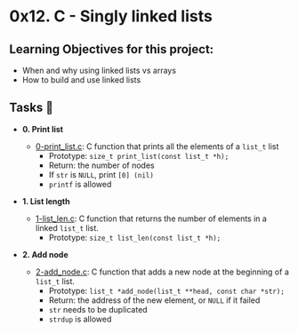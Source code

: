 # 0x12. C - Singly linked lists

## Learning Objectives for this project:
- When and why using linked lists vs arrays
- How to build and use linked lists

## Tasks :page_with_curl:
- **0. Print list**
	- [0-print_list.c](./0-print_list.c): C function that prints all the elements of a `list_t` list
		- Prototype: `size_t print_list(const list_t *h);`
		- Return: the number of nodes
		- If `str` is `NULL`, print `[0] (nil)`
		- `printf` is allowed
	
- **1. List length**
	- [1-list_len.c](./1-list_len.c): C function that returns the number of elements in a linked `list_t` list.
		- Prototype: `size_t list_len(const list_t *h);`

- **2. Add node**
	- [2-add_node.c](./2-add_node.c): C function that adds a new node at the beginning of a `list_t` list.
		- Prototype: `list_t *add_node(list_t **head, const char *str);`
		- Return: the address of the new element, or `NULL` if it failed
		- `str` needs to be duplicated
		- `strdup` is allowed
